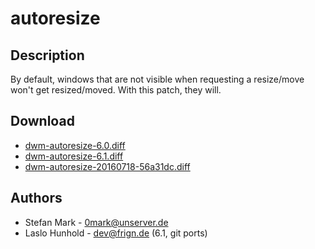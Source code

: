 autoresize
==========

Description
-----------
By default, windows that are not visible when requesting a resize/move won't
get resized/moved. With this patch, they will.

Download
--------
* [dwm-autoresize-6.0.diff](dwm-autoresize-6.0.diff)
* [dwm-autoresize-6.1.diff](dwm-autoresize-6.1.diff)
* [dwm-autoresize-20160718-56a31dc.diff](dwm-autoresize-20160718-56a31dc.diff)

Authors
-------
* Stefan Mark - <0mark@unserver.de>
* Laslo Hunhold - <dev@frign.de> (6.1, git ports)
